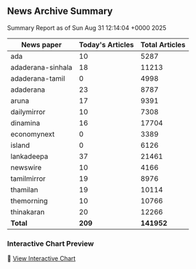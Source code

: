 <!-- @format -->

## News Archive Summary

Summary Report as of Sun Aug 31 12:14:04 +0000 2025

| News paper         | Today's Articles | Total Articles |
|--------------------|------------------|----------------|
| ada               | 10          | 5287        |
| adaderana-sinhala               | 18          | 11213        |
| adaderana-tamil               | 0          | 4998        |
| adaderana               | 23          | 8787        |
| aruna               | 17          | 9391        |
| dailymirror               | 10          | 7308        |
| dinamina               | 16          | 17704        |
| economynext               | 0          | 3389        |
| island               | 0          | 6126        |
| lankadeepa               | 37          | 21461        |
| newswire               | 10          | 4166        |
| tamilmirror               | 19          | 8976        |
| thamilan               | 19          | 10114        |
| themorning               | 10          | 10766        |
| thinakaran               | 20          | 12266        |
| **Total**          | **209**      | **141952** |

### Interactive Chart Preview
🔗 [View Interactive Chart](https://itscharukadeshan.github.io/sl_news_archive_data/news_chart_by_newspaper.html)

